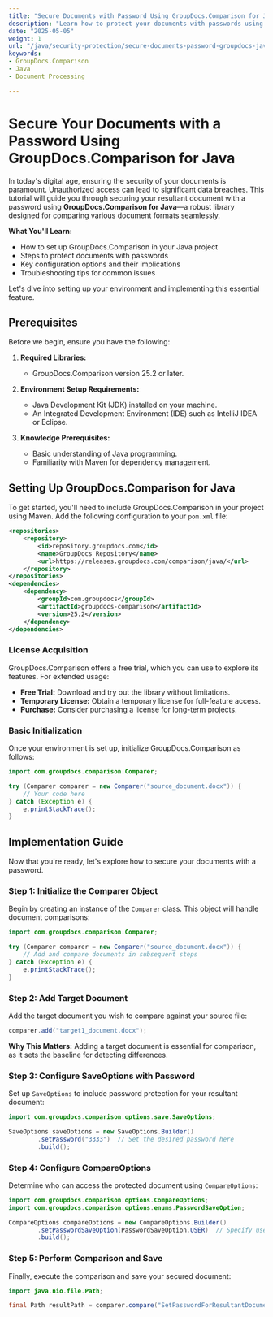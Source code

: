 ```yaml
---
title: "Secure Documents with Password Using GroupDocs.Comparison for Java"
description: "Learn how to protect your documents with passwords using GroupDocs.Comparison for Java, ensuring data security and preventing unauthorized access."
date: "2025-05-05"
weight: 1
url: "/java/security-protection/secure-documents-password-groupdocs-java/"
keywords:
- GroupDocs.Comparison
- Java
- Document Processing

---
```



# Secure Your Documents with a Password Using GroupDocs.Comparison for Java

In today's digital age, ensuring the security of your documents is paramount. Unauthorized access can lead to significant data breaches. This tutorial will guide you through securing your resultant document with a password using **GroupDocs.Comparison for Java**—a robust library designed for comparing various document formats seamlessly.

**What You'll Learn:**
- How to set up GroupDocs.Comparison in your Java project
- Steps to protect documents with passwords
- Key configuration options and their implications
- Troubleshooting tips for common issues

Let's dive into setting up your environment and implementing this essential feature.

## Prerequisites

Before we begin, ensure you have the following:

1. **Required Libraries:**
   - GroupDocs.Comparison version 25.2 or later.
   
2. **Environment Setup Requirements:**
   - Java Development Kit (JDK) installed on your machine.
   - An Integrated Development Environment (IDE) such as IntelliJ IDEA or Eclipse.

3. **Knowledge Prerequisites:**
   - Basic understanding of Java programming.
   - Familiarity with Maven for dependency management.

## Setting Up GroupDocs.Comparison for Java

To get started, you'll need to include GroupDocs.Comparison in your project using Maven. Add the following configuration to your `pom.xml` file:

```xml
<repositories>
    <repository>
        <id>repository.groupdocs.com</id>
        <name>GroupDocs Repository</name>
        <url>https://releases.groupdocs.com/comparison/java/</url>
    </repository>
</repositories>
<dependencies>
    <dependency>
        <groupId>com.groupdocs</groupId>
        <artifactId>groupdocs-comparison</artifactId>
        <version>25.2</version>
    </dependency>
</dependencies>
```

### License Acquisition

GroupDocs.Comparison offers a free trial, which you can use to explore its features. For extended usage:
- **Free Trial:** Download and try out the library without limitations.
- **Temporary License:** Obtain a temporary license for full-feature access.
- **Purchase:** Consider purchasing a license for long-term projects.

### Basic Initialization

Once your environment is set up, initialize GroupDocs.Comparison as follows:

```java
import com.groupdocs.comparison.Comparer;

try (Comparer comparer = new Comparer("source_document.docx")) {
    // Your code here
} catch (Exception e) {
    e.printStackTrace();
}
```

## Implementation Guide

Now that you're ready, let's explore how to secure your documents with a password.

### Step 1: Initialize the Comparer Object

Begin by creating an instance of the `Comparer` class. This object will handle document comparisons:

```java
import com.groupdocs.comparison.Comparer;

try (Comparer comparer = new Comparer("source_document.docx")) {
    // Add and compare documents in subsequent steps
} catch (Exception e) {
    e.printStackTrace();
}
```

### Step 2: Add Target Document

Add the target document you wish to compare against your source file:

```java
comparer.add("target1_document.docx");
```

**Why This Matters:** Adding a target document is essential for comparison, as it sets the baseline for detecting differences.

### Step 3: Configure SaveOptions with Password

Set up `SaveOptions` to include password protection for your resultant document:

```java
import com.groupdocs.comparison.options.save.SaveOptions;

SaveOptions saveOptions = new SaveOptions.Builder()
        .setPassword("3333")  // Set the desired password here
        .build();
```

### Step 4: Configure CompareOptions

Determine who can access the protected document using `CompareOptions`:

```java
import com.groupdocs.comparison.options.CompareOptions;
import com.groupdocs.comparison.options.enums.PasswordSaveOption;

CompareOptions compareOptions = new CompareOptions.Builder()
        .setPasswordSaveOption(PasswordSaveOption.USER)  // Specify user access level
        .build();
```

### Step 5: Perform Comparison and Save

Finally, execute the comparison and save your secured document:

```java
import java.nio.file.Path;

final Path resultPath = comparer.compare("SetPasswordForResultantDocument.docx\
